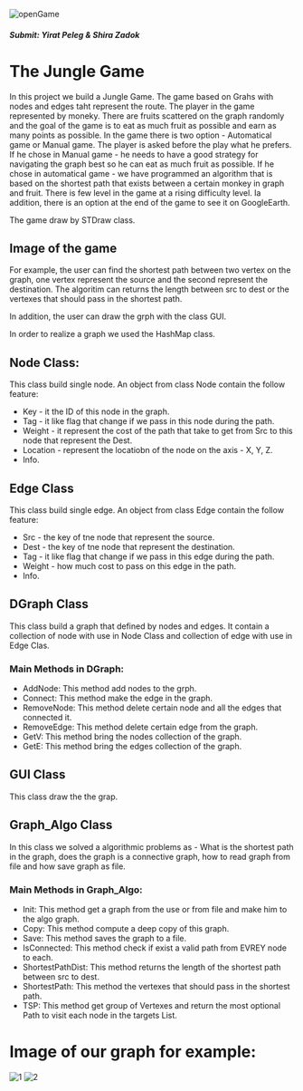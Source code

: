 ![openGame](https://user-images.githubusercontent.com/58064644/72602430-efe8c400-391f-11ea-886c-68d487501bac.png)
##### Submit: Yirat Peleg & Shira Zadok

# The Jungle Game
In this project we build a Jungle Game.
The game based on Grahs with nodes and edges taht represent the route. The player in the game represented by moneky. There are fruits scattered on the graph randomly and the goal of the game is to eat as much fruit as possible and earn as many points as possible.
In the game there is two option - Automatical game or Manual game. The player is asked before the play what he prefers. If he chose in Manual game - he needs to have a good strategy for navigating the graph best so he can eat as much fruit as possible.
If he chose in automatical game - we have programmed an algorithm that is based on the shortest path that exists between a certain monkey in graph and fruit.
There is few level in the game at a rising difficulty level.
Ia addition, there is an option at the end of the game to see it on GoogleEarth.

The game draw by STDraw class.

## Image of the game



For example, the user can find the shortest path between two vertex on the graph, one vertex represent the source and the second represent the destination.
The algoritim can returns the length between src to dest or the vertexes that should pass in the shortest path.

In addition, the user can draw the grph with the class GUI.

In order to realize a graph we used the HashMap class.

## Node Class:
This class build single node.
An object from class Node contain the follow feature:
* Key - it the ID of this node in the graph.
* Tag - it like flag that change if we pass in this node during the path.
* Weight - it represent the cost of the path that take to get from Src to this node that represent the Dest.  
* Location - represent the locatiobn of the node on the axis - X, Y, Z.
* Info.

## Edge Class
This class build single edge.
An object from class Edge contain the follow feature:
* Src - the key of tne node that represent the source.
* Dest - the key of tne node that represent the destination.
* Tag - it like flag that change if we pass in this edge during the path.
* Weight - how much cost to pass on this edge in the path.
* Info.

## DGraph Class
This class build a graph that defined by nodes and edges.
It contain a collection of node with use in Node Class and collection of edge with use in Edge Clas.
### Main Methods in DGraph:
* AddNode: This method add nodes to the grph.
* Connect: This method make the edge in the graph.
* RemoveNode: This method delete certain node and all the edges that connected it.
* RemoveEdge: This method delete certain edge from the graph.
* GetV: This method bring the nodes collection of the graph.
* GetE: This method bring the edges collection of the graph.

## GUI Class
This class draw the the grap.

## Graph_Algo Class
In this class we solved a algorithmic problems as - What is the shortest path in the graph, does the graph is a connective graph, how to read graph from file and how save graph as file.
### Main Methods in Graph_Algo:
* Init: This method get a graph from the use or from file and make him to the algo graph.
* Copy: This method compute a deep copy of this graph.
* Save: This method saves the graph to a file.
* IsConnected: This method check if exist a valid path from EVREY node to each.
* ShortestPathDist: This method returns the length of the shortest path between src to dest.
* ShortestPath: This method the vertexes that should pass in the shortest path.
* TSP: This method get group of Vertexes and return the most optional Path to visit each node in the targets List.

# Image of our graph for example:
![1](https://user-images.githubusercontent.com/58064644/71783774-35d68b80-2ff4-11ea-8bba-17d3ef3d62b2.jpeg)
![2](https://user-images.githubusercontent.com/58064644/71783775-366f2200-2ff4-11ea-83f7-0bb03b0ec853.jpeg)
